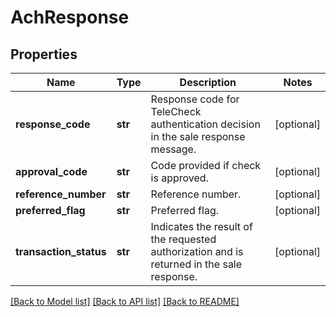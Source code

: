 # AchResponse

## Properties
Name | Type | Description | Notes
------------ | ------------- | ------------- | -------------
**response_code** | **str** | Response code for TeleCheck authentication decision in the sale response message. | [optional] 
**approval_code** | **str** | Code provided if check is approved. | [optional] 
**reference_number** | **str** | Reference number. | [optional] 
**preferred_flag** | **str** | Preferred flag. | [optional] 
**transaction_status** | **str** | Indicates the result of the requested authorization and is returned in the sale response. | [optional] 

[[Back to Model list]](../README.md#documentation-for-models) [[Back to API list]](../README.md#documentation-for-api-endpoints) [[Back to README]](../README.md)



